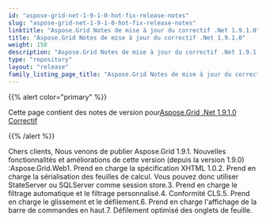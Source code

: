 ```yaml
---
id: "aspose-grid-net-1-9-1-0-hot-fix-release-notes"
slug: "aspose-grid-net-1-9-1-0-hot-fix-release-notes"
linktitle: "Aspose.Grid Notes de mise à jour du correctif .Net 1.9.1.0"
title: "Aspose.Grid Notes de mise à jour du correctif .Net 1.9.1.0"
weight: 150
description: "Aspose.Grid Notes de mise à jour du correctif .Net 1.9.1.0 – the latest updates and fixes."
type: "repository"
layout: "release"
family_listing_page_title: "Aspose.Grid Notes de mise à jour du correctif .Net 1.9.1.0"
---
```

{{% alert color="primary" %}} 

 Cette page contient des notes de version pour[Aspose.Grid .Net 1.9.1.0 Correctif](https://releases.aspose.com/cells/net/new-releases/aspose.grid-.net-1.9.1.0-hot-fix/)

{{% /alert %}} 

Chers clients, Nous venons de publier Aspose.Grid 1.9.1. Nouvelles fonctionnalités et améliorations de cette version (depuis la version 1.9.0) :Aspose.Grid.Web1. Prend en charge la spécification XHTML 1.0.2. Prend en charge la sérialisation des feuilles de calcul. Vous pouvez donc utiliser StateServer ou SQLServer comme session store.3. Prend en charge le filtrage automatique et le filtrage personnalisé.4. Conformité CLS.5. Prend en charge le glissement et le défilement.6. Prend en charge l'affichage de la barre de commandes en haut.7. Défilement optimisé des onglets de feuille.
